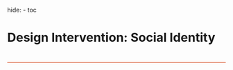 hide:
    - toc


# Design Intervention: Social Identity
<div style="height:2px; background-color: #E17858; margin-top: 40px; margin-bottom: -20px;"></div>
